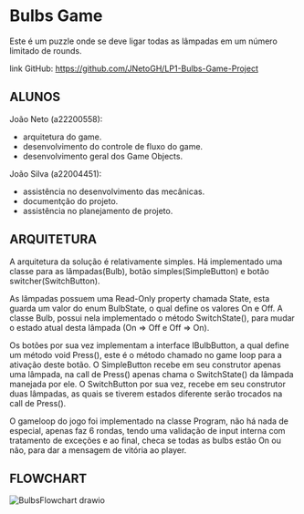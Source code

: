 # Bulbs Game
Este é um puzzle onde se deve ligar todas as lâmpadas em um número limitado de rounds.

link GitHub: https://github.com/JNetoGH/LP1-Bulbs-Game-Project

## ALUNOS
João Neto (a22200558):
- arquitetura do game.
- desenvolvimento do controle de fluxo do game.
- desenvolvimento geral dos Game Objects.

João Silva (a22004451):
- assistência no desenvolvimento das mecânicas.
- documentção do projeto.
- assistência no planejamento de projeto.

## ARQUITETURA
A arquitetura da solução é relativamente simples. 
Há implementado uma classe para as lâmpadas(Bulb), botão simples(SimpleButton) e botão switcher(SwitchButton).

As lâmpadas possuem uma Read-Only property chamada State, esta guarda um valor do enum BulbState, o qual define os valores On e Off.
A classe Bulb, possui nela implementado o método SwitchState(), para mudar o estado atual desta lâmpada (On => Off e Off => On).

Os botões por sua vez implementam a interface IBulbButton, a qual define um método void Press(), este é o método chamado no game loop para a ativação deste botão.
O SimpleButton recebe em seu construtor apenas uma lâmpada, na call de Press() apenas chama o SwitchState() da lâmpada manejada por ele.
O SwitchButton por sua vez, recebe em seu construtor duas lâmpadas, as quais se tiverem estados diferente serão trocados na call de Press().

O gameloop do jogo foi implementado na classe Program, não há nada de especial, apenas faz 6 rondas, tendo uma validação de input interna com tratamento de exceções e ao final, checa se todas as bulbs estão On ou não, para dar a mensagem de vitória ao player.

## FLOWCHART
![BulbsFlowchart drawio](https://user-images.githubusercontent.com/24737993/232342398-d2bcbb88-2dd1-4095-ba02-9d0b4d3f6162.png)

